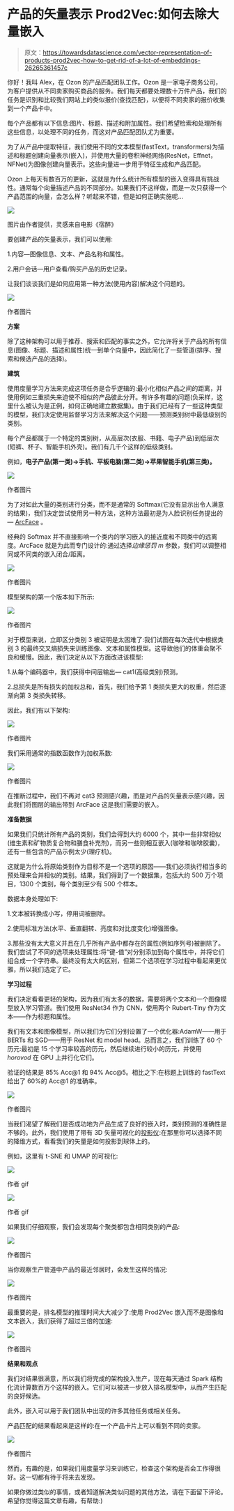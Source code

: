 # 产品的矢量表示 Prod2Vec:如何去除大量嵌入

> 原文：<https://towardsdatascience.com/vector-representation-of-products-prod2vec-how-to-get-rid-of-a-lot-of-embeddings-26265361457c>

你好！我叫 Alex，在 Ozon 的产品匹配团队工作。Ozon 是一家电子商务公司，为客户提供从不同卖家购买商品的服务。我们每天都要处理数十万件产品，我们的任务是识别和比较我们网站上的类似报价(查找匹配)，以便将不同卖家的报价收集到一个产品卡中。

每个产品都有以下信息:图片、标题、描述和附加属性。我们希望检索和处理所有这些信息，以处理不同的任务，而这对产品匹配团队尤为重要。

为了从产品中提取特征，我们使用不同的文本模型(fastText，transformers)为描述和标题创建向量表示(嵌入)，并使用大量的卷积神经网络(ResNet，Effnet，NFNet)为图像创建向量表示。这些向量进一步用于特征生成和产品匹配。

Ozon 上每天有数百万的更新，这就是为什么统计所有模型的嵌入变得具有挑战性。通常每个向量描述产品的不同部分。如果我们不这样做，而是一次只获得一个产品范围的向量，会怎么样？听起来不错，但是如何正确实施呢…

![](img/6ce8af21bec86fa6ab754acf534c13e6.png)

图片由作者提供，灵感来自电影《宿醉》

要创建产品的矢量表示，我们可以使用:

1.内容—图像信息、文本、产品名称和属性。

2.用户会话—用户查看/购买产品的历史记录。

让我们谈谈我们是如何应用第一种方法(使用内容)解决这个问题的。

![](img/4ef68ae38bde83b80f2bdcb390163e46.png)

作者图片

**方案**

除了这种架构可以用于推荐、搜索和匹配的事实之外，它允许将关于产品的所有信息(图像、标题、描述和属性)统一到单个向量中，因此简化了一些管道(排序、搜索和候选产品的选择)。

**建筑**

使用度量学习方法来完成这项任务是合乎逻辑的:最小化相似产品之间的距离，并使用例如三重损失来迫使不相似的产品彼此分开。有许多有趣的问题(负采样，这里什么被认为是正例，如何正确地建立数据集)。由于我们已经有了一些这种类型的模型，我们决定使用监督学习方法来解决这个问题——预测类别树中最低级别的类别。

每个产品都属于一个特定的类别树，从高层次(衣服、书籍、电子产品)到低层次(短裤、杯子、智能手机外壳)。我们有几千个这样的低级类别。

例如，**电子产品(第一类)→手机、平板电脑(第二类)→苹果智能手机(第三类)。**

![](img/1d28c0c4b66d930d84dbbae030d3c92e.png)

作者图片

为了对如此大量的类别进行分类，而不是通常的 Softmax(它没有显示出令人满意的结果)，我们决定尝试使用另一种方法，这种方法最初是为人脸识别任务提出的— [ArcFace](https://arxiv.org/abs/1801.07698) 。

经典的 Softmax 并不直接影响一个类内的学习嵌入的接近度和不同类中的远离度。ArcFace 就是为此而专门设计的:通过选择*边缘惩罚 m* 参数，我们可以调整相同或不同类的嵌入闭合/距离。

![](img/6707d71437071355ea036e6f0aed3b2d.png)

作者图片

模型架构的第一个版本如下所示:

![](img/71eb22f755b6b65b2f543803f58a3da5.png)

作者图片

对于模型来说，立即区分类别 3 被证明是太困难了:我们试图在每次迭代中根据类别 3 的最终交叉熵损失来训练图像、文本和属性模型。这导致他们的体重会聚不良和缓慢。因此，我们决定从以下方面改进该模型:

1.从每个编码器中，我们获得中间层输出— cat1(高级类别)预测。

2.总损失是所有损失的加权总和，首先，我们给予第 1 类损失更大的权重，然后逐渐向第 3 类损失转移。

因此，我们有以下架构:

![](img/18116888052e938619ee090d91ed7a85.png)

作者图片

我们采用通常的指数函数作为加权系数:

![](img/39c2aea4b0232fb36edbd84ea49c6a66.png)

作者图片

在推断过程中，我们不再对 cat3 预测感兴趣，而是对产品的矢量表示感兴趣，因此我们将图层的输出带到 ArcFace 这是我们需要的嵌入。

**准备数据**

如果我们只统计所有产品的类别，我们会得到大约 6000 个，其中一些非常相似(维生素和矿物质复合物和膳食补充剂)，而另一些则相互嵌入(咖啡和咖啡胶囊)，还有一些包含的产品示例太少(理疗机)。

这就是为什么将原始类别作为目标不是一个选项的原因——我们必须执行相当多的预处理来合并相似的类别。结果，我们得到了一个数据集，包括大约 500 万个项目，1300 个类别，每个类别至少有 500 个样本。

数据本身处理如下:

1.文本被转换成小写，停用词被删除。

2.使用标准方法(水平、垂直翻转、亮度和对比度变化)增强图像。

3.那些没有太大意义并且在几乎所有产品中都存在的属性(例如序列号)被删除了。我们尝试了不同的选项来处理属性:将“键-值”对分别添加到每个属性中，并将它们组合成一个字符串。最终没有太大的区别，但第二个选项在学习过程中看起来更优雅，所以我们选定了它。

**学习过程**

我们决定看看更轻的架构，因为我们有太多的数据，需要将两个文本和一个图像模型放入学习管道。我们使用 ResNet34 作为 CNN，使用两个 Rubert-Tiny 作为文本——作为标题和属性。

我们有文本和图像模型，所以我们为它们分别设置了一个优化器:AdamW——用于 BERTs 和 SGD——用于 ResNet 和 model head。总而言之，我们训练了 60 个历元:最初是 15 个学习率较高的历元，然后继续进行较小的历元，并使用 *horovod* 在 GPU 上并行化它们。

验证的结果是 85% Acc@1 和 94% Acc@5。相比之下:在标题上训练的 fastText 给出了 60%的 Acc@1 的准确率。

![](img/bb29c419a65526b3836c8f36916d4246.png)

作者图片

当我们渴望了解我们是否成功地为产品生成了良好的嵌入时，类别预测的准确性是不够的。此外，我们使用了带有 3D 矢量可视化的[投影仪](https://projector.tensorflow.org):在那里你可以选择不同的降维方式，看看我们的矢量是如何投影到球体上的。

例如，这里有 t-SNE 和 UMAP 的可视化:

![](img/ff5078d38521df5286df4d9c819fa1aa.png)

作者 gif

![](img/1005d18e31a37f29aa36adf7bbaa609d.png)

作者 gif

如果我们仔细观察，我们会发现每个聚类都包含相同类别的产品:

![](img/a55aec4313c0feca3f713ee98cc7f4a7.png)

作者图片

当你观察生产管道中产品的最近邻居时，会发生这样的情况:

![](img/5226103e31f95fb7db71e00450d7d6ad.png)

作者图片

最重要的是，排名模型的推理时间大大减少了:使用 Prod2Vec 嵌入而不是图像和文本嵌入，我们获得了超过三倍的加速:

![](img/70bff8c644000e9dfbbdf2d7277d4864.png)

作者图片

**结果和观点**

我们对结果很满意，所以我们将完成的架构投入生产，现在每天通过 Spark 结构化流计算数百万个这样的嵌入。它们可以被进一步放入排名模型中，从而产生匹配的良好候选。

此外，嵌入可以用于我们团队中出现的许多其他任务或相关任务。

产品匹配的结果看起来是这样的:在一个产品卡片上可以看到不同的卖家。

![](img/c0b57f427f3367a75caf9be5e670a19f.png)

作者图片

然而，有趣的是，如果我们用度量学习来训练它，检查这个架构是否会工作得很好。这一切都有待于将来去发现。

如果你做过类似的事情，或者知道解决类似问题的其他方法，请在下面留下评论。希望你觉得这篇文章有趣，有帮助:)